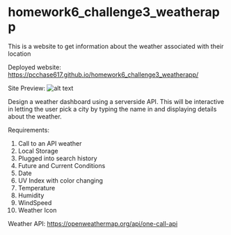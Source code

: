# homework6_challenge3_weatherapp

This is a website to get information about the weather associated with their location

Deployed website: https://pcchase617.github.io/homework6_challenge3_weatherapp/

Site Preview:
![alt text](http://url/to/img.png)

Design a weather dashboard using a serverside API. This will be interactive in letting the user pick a city by typing the name in and displaying details about the weather.

Requirements:

1. Call to an API weather
2. Local Storage
3. Plugged into search history
4. Future and Current Conditions
5. Date 
6. UV Index with color changing
7. Temperature
8. Humidity
9. WindSpeed
10. Weather Icon

Weather API: https://openweathermap.org/api/one-call-api